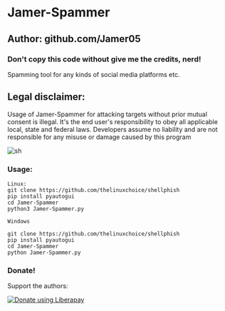 # Jamer-Spammer
## Author: github.com/Jamer05
### Don't copy this code without give me the credits, nerd!  
Spamming tool for any kinds of social media platforms etc.

## Legal disclaimer:
Usage of Jamer-Spammer for attacking targets without prior mutual consent is illegal. It's the end user's responsibility to obey all applicable local, state and federal laws. Developers assume no liability and are not responsible for any misuse or damage caused by this program 

![sh]()

### Usage:
```
Linux:
git clone https://github.com/thelinuxchoice/shellphish
pip install pyautogui
cd Jamer-Spammer
python3 Jamer-Spammer.py

Windows

git clone https://github.com/thelinuxchoice/shellphish
pip install pyautogui
cd Jamer-Spammer
python Jamer-Spammer.py

```

### Donate!
Support the authors:

<noscript><a href=""><img alt="Donate using Liberapay" src="https://liberapay.com/assets/widgets/donate.svg"></a></noscript>
